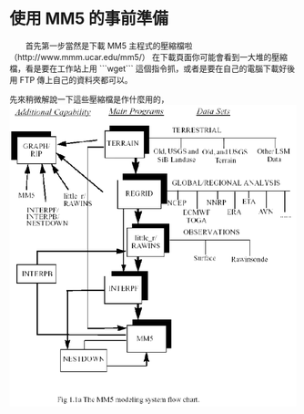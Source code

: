 # 使用 MM5 的事前準備

<p>　　首先第一步當然是下載 MM5 主程式的壓縮檔啦（http://www.mmm.ucar.edu/mm5/）
在下載頁面你可能會看到一大堆的壓縮檔，看是要在工作站上用 ```wget``` 這個指令抓，或者是要在自己的電腦下載好後用 FTP 傳上自己的資料夾都可以。

先來稍微解說一下這些壓縮檔是作什麼用的，
![](intro-2.gif)